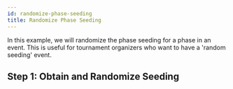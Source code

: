 ```yaml
---
id: randomize-phase-seeding
title: Randomize Phase Seeding
---
```


In this example, we will randomize the phase seeding for a phase in an event.
This is useful for tournament organizers who want to have a 'random seeding' event.

## Step 1: Obtain and Randomize Seeding

